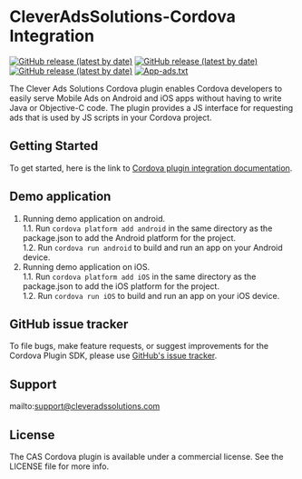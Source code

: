 # CleverAdsSolutions-Cordova Integration
[![GitHub release (latest by date)](https://img.shields.io/npm/v/@cleveradssolutions/cas.cordova.base?label=CAS%20Cordova)](https://github.com/cleveradssolutions/CAS-Cordova)
[![GitHub release (latest by date)](https://img.shields.io/github/v/release/CleverAdsSolutions/CAS-Android?label=CAS%20Android)](https://github.com/cleveradssolutions/CAS-Android)
[![GitHub release (latest by date)](https://img.shields.io/github/v/release/CleverAdsSolutions/CAS-iOS?label=CAS%20iOS)](https://github.com/cleveradssolutions/CAS-iOS)
[![App-ads.txt](https://img.shields.io/endpoint?url=https://raw.githubusercontent.com/cleveradssolutions/App-ads.txt/master/Shield.json)](https://github.com/cleveradssolutions/App-ads.txt)        

The Clever Ads Solutions Cordova plugin enables Cordova developers to easily serve Mobile Ads on Android and iOS apps without having to write Java or Objective-C code. The plugin provides a JS interface for requesting ads that is used by JS scripts in your Cordova project.     

## Getting Started
To get started, here is the link to [Cordova plugin integration documentation](https://github.com/cleveradssolutions/CAS-Cordova/wiki).

## Demo application

1. Running demo application on android.    
    1.1. Run  `cordova platform add android` in the same directory as the package.json to add the Android platform for the project.     
    1.2. Run  `cordova run android` to build and run an app on your Android device.      
2. Running demo application on iOS.    
    1.1. Run  `cordova platform add iOS` in the same directory as the package.json to add the iOS platform for the project.      
    1.2. Run  `cordova run iOS` to build and run an app on your iOS device.     

## GitHub issue tracker
To file bugs, make feature requests, or suggest improvements for the Cordova Plugin SDK, please use [GitHub's issue tracker](https://github.com/cleveradssolutions/CAS-Cordova/issues).

## Support
mailto:support@cleveradssolutions.com

## License
The CAS Cordova plugin is available under a commercial license. See the LICENSE file for more info.

